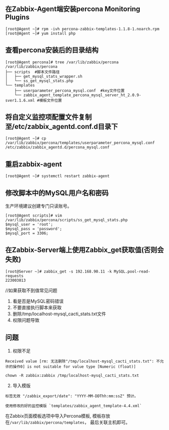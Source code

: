 ## 在Zabbix-Agent端安装percona Monitoring Plugins
```
[root@Agent ~]# rpm -ivh percona-zabbix-templates-1.1.8-1.noarch.rpm
[root@Agent ~]# yum install php
```
## 查看percona安装后的目录结构
```
[root@Agent percona]# tree /var/lib/zabbix/percona
/var/lib/zabbix/percona
├── scripts  #脚本文件路径
│   ├── get_mysql_stats_wrapper.sh
│   └── ss_get_mysql_stats.php
└── templates
    ├── userparameter_percona_mysql.conf  #key文件位置
    └── zabbix_agent_template_percona_mysql_server_ht_2.0.9-sver1.1.6.xml #模板文件位置
```
## 将自定义监控项配置文件复制至/etc/zabbix_agentd.conf.d目录下
```
[root@Agent ~]# cp /var/lib/zabbix/percona/templates/userparameter_percona_mysql.conf  /etc/zabbix/zabbix_agentd.d/percona_mysql.conf
```
## 重启zabbix-agent
```
[root@Agent ~]# systemctl restart zabbix-agent
```
## 修改脚本中的MySQL用户名和密码
生产环境建议创建专门只读账号。
```
[root@Agent scripts]# vim /var/lib/zabbix/percona/scripts/ss_get_mysql_stats.php
$mysql_user = 'root';
$mysql_pass = 'password';
$mysql_port = 3306;
```

## 在Zabbix-Server端上使用Zabbix_get获取值(否则会失败)
```
[root@Server ~]# zabbix_get -s 192.168.90.11 -k MySQL.pool-read-requests
223003813
```

//如果获取不到值常见问题

1. 看是否是MySQL密码错误
1. 不要直接执行脚本来获取
1. 删除/tmp/localhost-mysql_cacti_stats.txt文件
1. 权限问题导致

## 问题
1. 权限不足
```
Received value [rm: 无法删除"/tmp/localhost-mysql_cacti_stats.txt": 不允许的操作0] is not suitable for value type [Numeric (float)]

chown -R zabbix:zabbix /tmp/localhost-mysql_cacti_stats.txt
```
2. 导入模版
```
标签无效 "/zabbix_export/date": "YYYY-MM-DDThh:mm:ssZ" 预计。

使用修改的好的监控模版 `templates/zabbix_agent_template-4.4.xml`
```
在Zabbix页面模板选项中导入Percona模板, 模板存放在`/var/lib/zabbix/percona/templates`， 最后关联主机即可。